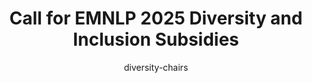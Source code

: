 ---
title:  Call for EMNLP 2025 Diversity and Inclusion Subsidies
layout: single
author: diversity-chairs
permalink: /calls/subsidies
sidebar: 
    nav: "calls"
toc: true
toc_sticky: true
---